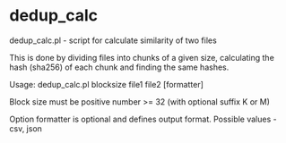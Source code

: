 # dedup_calc
dedup_calc.pl - script for calculate similarity of two files

This is done by dividing files into chunks of a given size, calculating the hash (sha256) of each chunk and finding the same hashes. 

Usage: dedup_calc.pl blocksize file1 file2 [formatter]

Block size must be positive number >= 32 (with optional suffix K or M)

Option formatter is optional and defines output format. Possible values - csv, json
